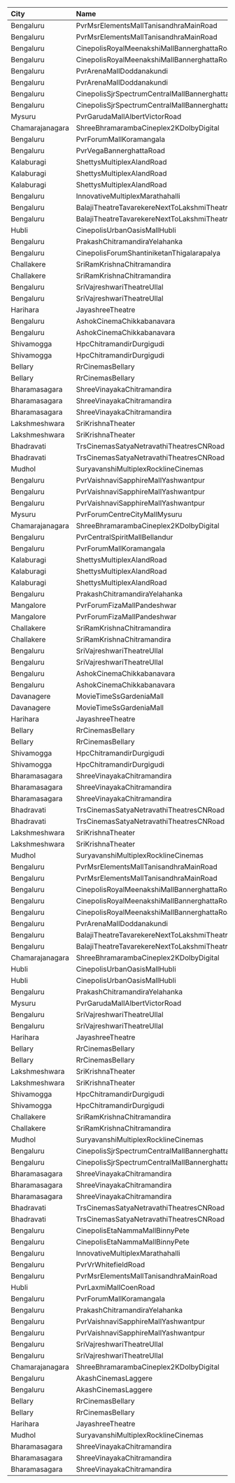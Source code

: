| City            | Name                                            |  Time | Type        | Price | Capacity | Booked |
| :-------------- | :---------------------------------------------- | ----: | :---------- | ----: | -------: | -----: |
| Bengaluru       | PvrMsrElementsMallTanisandhraMainRoad           | 09:45 | Classic     |  190₹ |       88 |      1 |
| Bengaluru       | PvrMsrElementsMallTanisandhraMainRoad           | 09:45 | Prime       |  210₹ |       19 |      4 |
| Bengaluru       | CinepolisRoyalMeenakshiMallBannerghattaRoad     | 09:50 | Executive   |  150₹ |       76 |      2 |
| Bengaluru       | CinepolisRoyalMeenakshiMallBannerghattaRoad     | 09:50 | Premium     |  170₹ |       43 |      2 |
| Bengaluru       | PvrArenaMallDoddanakundi                        | 10:00 | Classic     |  190₹ |      104 |      2 |
| Bengaluru       | PvrArenaMallDoddanakundi                        | 10:00 | Prime       |  210₹ |       31 |      1 |
| Bengaluru       | CinepolisSjrSpectrumCentralMallBannerghattaRoad | 10:00 | Premium     |  160₹ |       54 |      3 |
| Bengaluru       | CinepolisSjrSpectrumCentralMallBannerghattaRoad | 10:00 | Vip         |  350₹ |       12 |      4 |
| Mysuru          | PvrGarudaMallAlbertVictorRoad                   | 10:00 | Classic     |  140₹ |      119 |     12 |
| Chamarajanagara | ShreeBhramarambaCineplex2KDolbyDigital          | 10:00 | Balcony     |  100₹ |      112 |     66 |
| Bengaluru       | PvrForumMallKoramangala                         | 10:10 | Classic     |  180₹ |      172 |      4 |
| Bengaluru       | PvrVegaBannerghattaRoad                         | 10:10 | Recliner    |  310₹ |       12 |      4 |
| Kalaburagi      | ShettysMultiplexAlandRoad                       | 10:15 | Platinum    |  200₹ |       16 |      8 |
| Kalaburagi      | ShettysMultiplexAlandRoad                       | 10:15 | Gold        |  150₹ |      180 |     80 |
| Kalaburagi      | ShettysMultiplexAlandRoad                       | 10:15 | Silver      |  130₹ |      135 |     57 |
| Bengaluru       | InnovativeMultiplexMarathahalli                 | 10:15 | Premium     |  200₹ |       89 |     12 |
| Bengaluru       | BalajiTheatreTavarekereNextToLakshmiTheatre     | 10:15 | Diamond     |  150₹ |      296 |    189 |
| Bengaluru       | BalajiTheatreTavarekereNextToLakshmiTheatre     | 10:15 | Gold        |  120₹ |      442 |    248 |
| Hubli           | CinepolisUrbanOasisMallHubli                    | 10:15 | Premium     |  180₹ |       62 |     10 |
| Bengaluru       | PrakashChitramandiraYelahanka                   | 10:15 | Balcony     |  120₹ |      357 |    231 |
| Bengaluru       | CinepolisForumShantiniketanThigalarapalya       | 10:30 | Premium     |  150₹ |       47 |      2 |
| Challakere      | SriRamKrishnaChitramandira                      | 10:30 | Balcony     |  121₹ |      150 |    100 |
| Challakere      | SriRamKrishnaChitramandira                      | 10:30 | SecondClass |  101₹ |      493 |    343 |
| Bengaluru       | SriVajreshwariTheatreUllal                      | 10:30 | Balcony     |  120₹ |      200 |    172 |
| Bengaluru       | SriVajreshwariTheatreUllal                      | 10:30 | Second      |  100₹ |      676 |    612 |
| Harihara        | JayashreeTheatre                                | 10:30 | SecondClass |   81₹ |      472 |    472 |
| Bengaluru       | AshokCinemaChikkabanavara                       | 10:30 | Balcony     |  120₹ |      193 |    141 |
| Bengaluru       | AshokCinemaChikkabanavara                       | 10:30 | First       |  100₹ |      283 |    179 |
| Shivamogga      | HpcChitramandirDurgigudi                        | 11:00 | Balcony     |  150₹ |      150 |     64 |
| Shivamogga      | HpcChitramandirDurgigudi                        | 11:00 | First       |  100₹ |      460 |    132 |
| Bellary         | RrCinemasBellary                                | 11:10 | Gold        |  150₹ |      124 |     63 |
| Bellary         | RrCinemasBellary                                | 11:10 | Silver      |  100₹ |      242 |    110 |
| Bharamasagara   | ShreeVinayakaChitramandira                      | 11:30 | Balcony     |  100₹ |      144 |    100 |
| Bharamasagara   | ShreeVinayakaChitramandira                      | 11:30 | FirstClass  |   60₹ |      100 |    100 |
| Bharamasagara   | ShreeVinayakaChitramandira                      | 11:30 | SecondClass |   40₹ |      175 |    175 |
| Lakshmeshwara   | SriKrishnaTheater                               | 11:30 | Balcony     |   81₹ |      159 |    109 |
| Lakshmeshwara   | SriKrishnaTheater                               | 11:30 | DressCircle |   71₹ |      337 |    307 |
| Bhadravati      | TrsCinemasSatyaNetravathiTheatresCNRoad         | 11:30 | GoldClass   |  120₹ |      257 |     54 |
| Bhadravati      | TrsCinemasSatyaNetravathiTheatresCNRoad         | 11:30 | SilverClass |   90₹ |      251 |     38 |
| Mudhol          | SuryavanshiMultiplexRocklineCinemas             | 12:00 | GoldClass   |  120₹ |      154 |     36 |
| Bengaluru       | PvrVaishnaviSapphireMallYashwantpur             | 12:40 | Classic     |  160₹ |       85 |     10 |
| Bengaluru       | PvrVaishnaviSapphireMallYashwantpur             | 12:40 | Prime       |  210₹ |       37 |     11 |
| Bengaluru       | PvrVaishnaviSapphireMallYashwantpur             | 12:40 | Recliner    |  330₹ |       13 |      2 |
| Mysuru          | PvrForumCentreCityMallMysuru                    | 12:50 | Classic     |  180₹ |      152 |     25 |
| Chamarajanagara | ShreeBhramarambaCineplex2KDolbyDigital          | 13:00 | Balcony     |  100₹ |      112 |     66 |
| Bengaluru       | PvrCentralSpiritMallBellandur                   | 13:05 | Classic     |  210₹ |       50 |     14 |
| Bengaluru       | PvrForumMallKoramangala                         | 13:10 | Classic     |  210₹ |      172 |     10 |
| Kalaburagi      | ShettysMultiplexAlandRoad                       | 13:15 | Platinum    |  200₹ |       16 |      8 |
| Kalaburagi      | ShettysMultiplexAlandRoad                       | 13:15 | Gold        |  150₹ |      180 |     80 |
| Kalaburagi      | ShettysMultiplexAlandRoad                       | 13:15 | Silver      |  130₹ |      135 |     57 |
| Bengaluru       | PrakashChitramandiraYelahanka                   | 13:15 | Balcony     |  120₹ |      357 |    231 |
| Mangalore       | PvrForumFizaMallPandeshwar                      | 13:20 | Prime       |  150₹ |       49 |      3 |
| Mangalore       | PvrForumFizaMallPandeshwar                      | 13:20 | Recliner    |  300₹ |       11 |      1 |
| Challakere      | SriRamKrishnaChitramandira                      | 13:30 | Balcony     |  121₹ |      150 |    100 |
| Challakere      | SriRamKrishnaChitramandira                      | 13:30 | SecondClass |  101₹ |      493 |    343 |
| Bengaluru       | SriVajreshwariTheatreUllal                      | 13:30 | Balcony     |  120₹ |      200 |    172 |
| Bengaluru       | SriVajreshwariTheatreUllal                      | 13:30 | Second      |  100₹ |      676 |    612 |
| Bengaluru       | AshokCinemaChikkabanavara                       | 13:30 | Balcony     |  120₹ |      193 |    141 |
| Bengaluru       | AshokCinemaChikkabanavara                       | 13:30 | First       |  100₹ |      283 |    179 |
| Davanagere      | MovieTimeSsGardeniaMall                         | 13:55 | Premier     |  180₹ |      160 |     11 |
| Davanagere      | MovieTimeSsGardeniaMall                         | 13:55 | Gold        |  200₹ |       41 |     11 |
| Harihara        | JayashreeTheatre                                | 14:00 | SecondClass |   81₹ |      472 |    472 |
| Bellary         | RrCinemasBellary                                | 14:00 | Gold        |  150₹ |      124 |     63 |
| Bellary         | RrCinemasBellary                                | 14:00 | Silver      |  100₹ |      242 |    110 |
| Shivamogga      | HpcChitramandirDurgigudi                        | 14:15 | Balcony     |  150₹ |      150 |     64 |
| Shivamogga      | HpcChitramandirDurgigudi                        | 14:15 | First       |  100₹ |      460 |    132 |
| Bharamasagara   | ShreeVinayakaChitramandira                      | 14:30 | Balcony     |  100₹ |      144 |    100 |
| Bharamasagara   | ShreeVinayakaChitramandira                      | 14:30 | FirstClass  |   60₹ |      100 |    100 |
| Bharamasagara   | ShreeVinayakaChitramandira                      | 14:30 | SecondClass |   40₹ |      175 |    175 |
| Bhadravati      | TrsCinemasSatyaNetravathiTheatresCNRoad         | 14:30 | GoldClass   |  120₹ |      257 |     54 |
| Bhadravati      | TrsCinemasSatyaNetravathiTheatresCNRoad         | 14:30 | SilverClass |   90₹ |      251 |     38 |
| Lakshmeshwara   | SriKrishnaTheater                               | 14:40 | Balcony     |   81₹ |      159 |    109 |
| Lakshmeshwara   | SriKrishnaTheater                               | 14:40 | DressCircle |   71₹ |      337 |    307 |
| Mudhol          | SuryavanshiMultiplexRocklineCinemas             | 15:00 | GoldClass   |  120₹ |      154 |     36 |
| Bengaluru       | PvrMsrElementsMallTanisandhraMainRoad           | 15:45 | Prime       |  230₹ |       19 |      4 |
| Bengaluru       | PvrMsrElementsMallTanisandhraMainRoad           | 15:45 | Recliner    |  340₹ |       11 |      2 |
| Bengaluru       | CinepolisRoyalMeenakshiMallBannerghattaRoad     | 15:45 | Normal      |  150₹ |       28 |      1 |
| Bengaluru       | CinepolisRoyalMeenakshiMallBannerghattaRoad     | 15:45 | Executive   |  170₹ |       76 |     10 |
| Bengaluru       | CinepolisRoyalMeenakshiMallBannerghattaRoad     | 15:45 | Premium     |  190₹ |       29 |      4 |
| Bengaluru       | PvrArenaMallDoddanakundi                        | 15:55 | Classic     |  210₹ |      104 |      3 |
| Bengaluru       | BalajiTheatreTavarekereNextToLakshmiTheatre     | 16:00 | Diamond     |  150₹ |      296 |    189 |
| Bengaluru       | BalajiTheatreTavarekereNextToLakshmiTheatre     | 16:00 | Gold        |  120₹ |      442 |    248 |
| Chamarajanagara | ShreeBhramarambaCineplex2KDolbyDigital          | 16:00 | Balcony     |  100₹ |      112 |     66 |
| Hubli           | CinepolisUrbanOasisMallHubli                    | 16:00 | Executive   |  160₹ |      103 |      2 |
| Hubli           | CinepolisUrbanOasisMallHubli                    | 16:00 | Premium     |  180₹ |       62 |     10 |
| Bengaluru       | PrakashChitramandiraYelahanka                   | 16:00 | Balcony     |  120₹ |      357 |    231 |
| Mysuru          | PvrGarudaMallAlbertVictorRoad                   | 16:05 | Classic     |  160₹ |      119 |     30 |
| Bengaluru       | SriVajreshwariTheatreUllal                      | 16:15 | Balcony     |  120₹ |      200 |    172 |
| Bengaluru       | SriVajreshwariTheatreUllal                      | 16:15 | Second      |  100₹ |      676 |    612 |
| Harihara        | JayashreeTheatre                                | 17:00 | SecondClass |   81₹ |      472 |    472 |
| Bellary         | RrCinemasBellary                                | 17:00 | Gold        |  150₹ |      124 |     63 |
| Bellary         | RrCinemasBellary                                | 17:00 | Silver      |  100₹ |      242 |    110 |
| Lakshmeshwara   | SriKrishnaTheater                               | 17:45 | Balcony     |   81₹ |      159 |    109 |
| Lakshmeshwara   | SriKrishnaTheater                               | 17:45 | DressCircle |   71₹ |      337 |    307 |
| Shivamogga      | HpcChitramandirDurgigudi                        | 18:00 | Balcony     |  150₹ |      150 |     64 |
| Shivamogga      | HpcChitramandirDurgigudi                        | 18:00 | First       |  100₹ |      460 |    132 |
| Challakere      | SriRamKrishnaChitramandira                      | 18:00 | Balcony     |  121₹ |      150 |    100 |
| Challakere      | SriRamKrishnaChitramandira                      | 18:00 | SecondClass |  101₹ |      493 |    343 |
| Mudhol          | SuryavanshiMultiplexRocklineCinemas             | 18:00 | GoldClass   |  120₹ |      154 |     36 |
| Bengaluru       | CinepolisSjrSpectrumCentralMallBannerghattaRoad | 18:25 | Premium     |  180₹ |       54 |      9 |
| Bengaluru       | CinepolisSjrSpectrumCentralMallBannerghattaRoad | 18:25 | Vip         |  300₹ |       12 |      3 |
| Bharamasagara   | ShreeVinayakaChitramandira                      | 18:30 | Balcony     |  100₹ |      144 |    100 |
| Bharamasagara   | ShreeVinayakaChitramandira                      | 18:30 | FirstClass  |   60₹ |      100 |    100 |
| Bharamasagara   | ShreeVinayakaChitramandira                      | 18:30 | SecondClass |   40₹ |      175 |    175 |
| Bhadravati      | TrsCinemasSatyaNetravathiTheatresCNRoad         | 18:30 | GoldClass   |  120₹ |      257 |     54 |
| Bhadravati      | TrsCinemasSatyaNetravathiTheatresCNRoad         | 18:30 | SilverClass |   90₹ |      251 |     38 |
| Bengaluru       | CinepolisEtaNammaMallBinnyPete                  | 18:35 | Executive   |  180₹ |       69 |      6 |
| Bengaluru       | CinepolisEtaNammaMallBinnyPete                  | 18:35 | Premium     |  180₹ |       42 |      6 |
| Bengaluru       | InnovativeMultiplexMarathahalli                 | 18:40 | Premium     |  200₹ |       89 |     12 |
| Bengaluru       | PvrVrWhitefieldRoad                             | 18:45 | Classic     |  230₹ |      129 |     10 |
| Bengaluru       | PvrMsrElementsMallTanisandhraMainRoad           | 18:45 | Prime       |  236₹ |       19 |      3 |
| Hubli           | PvrLaxmiMallCoenRoad                            | 18:45 | Classic     |  220₹ |      206 |      8 |
| Bengaluru       | PvrForumMallKoramangala                         | 18:45 | Classic     |  236₹ |      166 |      8 |
| Bengaluru       | PrakashChitramandiraYelahanka                   | 18:50 | Balcony     |  120₹ |      357 |    231 |
| Bengaluru       | PvrVaishnaviSapphireMallYashwantpur             | 19:00 | Classic     |  200₹ |       85 |      7 |
| Bengaluru       | PvrVaishnaviSapphireMallYashwantpur             | 19:00 | Prime       |  220₹ |       37 |      2 |
| Bengaluru       | SriVajreshwariTheatreUllal                      | 19:00 | Balcony     |  120₹ |      200 |    172 |
| Bengaluru       | SriVajreshwariTheatreUllal                      | 19:00 | Second      |  100₹ |      676 |    612 |
| Chamarajanagara | ShreeBhramarambaCineplex2KDolbyDigital          | 19:00 | Balcony     |  100₹ |      112 |     66 |
| Bengaluru       | AkashCinemasLaggere                             | 19:30 | GoldClass   |  150₹ |       44 |     44 |
| Bengaluru       | AkashCinemasLaggere                             | 19:30 | SilverClass |  100₹ |      729 |    669 |
| Bellary         | RrCinemasBellary                                | 19:30 | Gold        |  150₹ |      124 |     63 |
| Bellary         | RrCinemasBellary                                | 19:30 | Silver      |  100₹ |      242 |    110 |
| Harihara        | JayashreeTheatre                                | 20:00 | SecondClass |   81₹ |      472 |    472 |
| Mudhol          | SuryavanshiMultiplexRocklineCinemas             | 21:00 | GoldClass   |  120₹ |      154 |     36 |
| Bharamasagara   | ShreeVinayakaChitramandira                      | 21:30 | Balcony     |  100₹ |      144 |    100 |
| Bharamasagara   | ShreeVinayakaChitramandira                      | 21:30 | FirstClass  |   60₹ |      100 |    100 |
| Bharamasagara   | ShreeVinayakaChitramandira                      | 21:30 | SecondClass |   40₹ |      175 |    175 |
